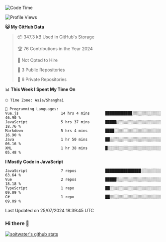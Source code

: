 <!--START_SECTION:waka-->
![Code Time](http://img.shields.io/badge/Code%20Time-3%2C779%20hrs%2016%20mins-blue)

![Profile Views](http://img.shields.io/badge/Profile%20Views-0-blue)

**🐱 My GitHub Data** 

> 📦 347.3 kB Used in GitHub's Storage 
 > 
> 🏆 76 Contributions in the Year 2024
 > 
> 🚫 Not Opted to Hire
 > 
> 📜 3 Public Repositories 
 > 
> 🔑 6 Private Repositories 
 > 
📊 **This Week I Spent My Time On** 

```text
🕑︎ Time Zone: Asia/Shanghai

💬 Programming Languages: 
Vue.js                   14 hrs 4 mins       ████████████░░░░░░░░░░░░░   46.90 % 
JavaScript               5 hrs 37 mins       █████░░░░░░░░░░░░░░░░░░░░   18.76 % 
Markdown                 5 hrs 4 mins        ████░░░░░░░░░░░░░░░░░░░░░   16.90 % 
Java                     1 hr 50 mins        ██░░░░░░░░░░░░░░░░░░░░░░░   06.16 % 
XML                      1 hr 38 mins        █░░░░░░░░░░░░░░░░░░░░░░░░   05.48 % 
```

**I Mostly Code in JavaScript** 

```text
JavaScript               7 repos             ████████████████░░░░░░░░░   63.64 % 
Vue                      2 repos             █████░░░░░░░░░░░░░░░░░░░░   18.18 % 
TypeScript               1 repo              ██░░░░░░░░░░░░░░░░░░░░░░░   09.09 % 
C#                       1 repo              ██░░░░░░░░░░░░░░░░░░░░░░░   09.09 % 
```




 Last Updated on 25/07/2024 18:39:45 UTC
<!--END_SECTION:waka-->

### Hi there 👋
[![soitwater's github stats](https://github-readme-stats.vercel.app/api?username=soitwater)](https://github.com/soitwater/github-readme-stats)
